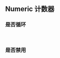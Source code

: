 <div class="demo-header">
<p class="overviewicon">
  <span class="wapi-ui-numeric wapi-form-numeric"/>
</p>

## Numeric 计数器

<mobile-uxlink widget-name="numeric"></mobile-uxlink>

</div>

### 是否循环

<mobile-view link="numeric/circulate"></mobile-view>

<br>

### 是否禁用

<mobile-view link="numeric/circulate"></mobile-view>

<br>
